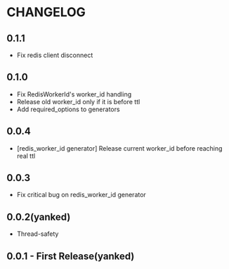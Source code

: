 # CHANGELOG
## 0.1.1

  * Fix redis client disconnect

## 0.1.0

  * Fix RedisWorkerId's worker_id handling
  * Release old worker_id only if it is before ttl
  * Add required_options to generators

## 0.0.4

  * [redis_worker_id generator] Release current worker_id before reaching real ttl

## 0.0.3

  * Fix critical bug on redis_worker_id generator

## 0.0.2(yanked)

  * Thread-safety

## 0.0.1 - First Release(yanked)
